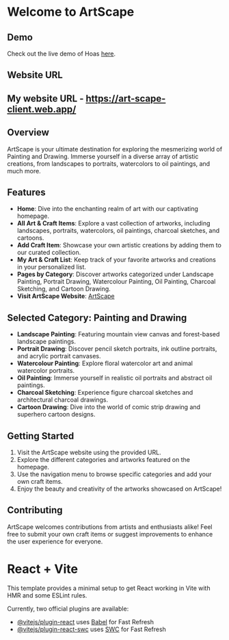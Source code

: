 # Welcome to ArtScape

## Demo
Check out the live demo of Hoas [here](https://art-scape-client.web.app/).

## Website URL

## My website URL - https://art-scape-client.web.app/

## Overview
ArtScape is your ultimate destination for exploring the mesmerizing world of Painting and Drawing. Immerse yourself in a diverse array of artistic creations, from landscapes to portraits, watercolors to oil paintings, and much more.

## Features
- **Home**: Dive into the enchanting realm of art with our captivating homepage.
- **All Art & Craft Items**: Explore a vast collection of artworks, including landscapes, portraits, watercolors, oil paintings, charcoal sketches, and cartoons.
- **Add Craft Item**: Showcase your own artistic creations by adding them to our curated collection.
- **My Art & Craft List**: Keep track of your favorite artworks and creations in your personalized list.
- **Pages by Category**: Discover artworks categorized under Landscape Painting, Portrait Drawing, Watercolour Painting, Oil Painting, Charcoal Sketching, and Cartoon Drawing.
- **Visit ArtScape Website**: [ArtScape](https://art-scape-client.web.app/)


## Selected Category: Painting and Drawing
- **Landscape Painting**: Featuring mountain view canvas and forest-based landscape paintings.
- **Portrait Drawing**: Discover pencil sketch portraits, ink outline portraits, and acrylic portrait canvases.
- **Watercolour Painting**: Explore floral watercolor art and animal watercolor portraits.
- **Oil Painting**: Immerse yourself in realistic oil portraits and abstract oil paintings.
- **Charcoal Sketching**: Experience figure charcoal sketches and architectural charcoal drawings.
- **Cartoon Drawing**: Dive into the world of comic strip drawing and superhero cartoon designs.

## Getting Started
1. Visit the ArtScape website using the provided URL.
2. Explore the different categories and artworks featured on the homepage.
3. Use the navigation menu to browse specific categories and add your own craft items.
4. Enjoy the beauty and creativity of the artworks showcased on ArtScape!

## Contributing
ArtScape welcomes contributions from artists and enthusiasts alike! Feel free to submit your own craft items or suggest improvements to enhance the user experience for everyone.











# React + Vite

This template provides a minimal setup to get React working in Vite with HMR and some ESLint rules.

Currently, two official plugins are available:

- [@vitejs/plugin-react](https://github.com/vitejs/vite-plugin-react/blob/main/packages/plugin-react/README.md) uses [Babel](https://babeljs.io/) for Fast Refresh
- [@vitejs/plugin-react-swc](https://github.com/vitejs/vite-plugin-react-swc) uses [SWC](https://swc.rs/) for Fast Refresh
